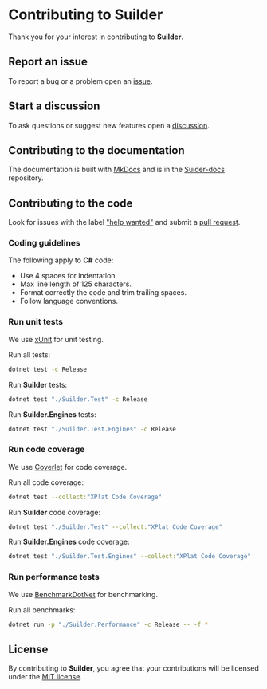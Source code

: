 # Contributing to Suilder
Thank you for your interest in contributing to **Suilder**.

## Report an issue
To report a bug or a problem open an [issue](https://github.com/Ropticus/Suilder/issues).

## Start a discussion
To ask questions or suggest new features open a [discussion](https://github.com/Ropticus/Suilder/discussions).

## Contributing to the documentation
The documentation is built with [MkDocs](https://www.mkdocs.org/) and is in the [Suider-docs](https://github.com/Ropticus/Suilder-docs) repository.

## Contributing to the code
Look for issues with the label ["help wanted"](https://github.com/Ropticus/Suilder/issues/?q=label%3A"help+wanted"+is%3Aissue+is%3Aopen) and submit a [pull request](https://github.com/Ropticus/Suilder/pulls).

### Coding guidelines
The following apply to **C#** code:

- Use 4 spaces for indentation.
- Max line length of 125 characters.
- Format correctly the code and trim trailing spaces.
- Follow language conventions.

### Run unit tests
We use [xUnit](https://xunit.net/) for unit testing.

Run all tests:
```sh
dotnet test -c Release
```

Run **Suilder** tests:
```sh
dotnet test "./Suilder.Test" -c Release
```

Run **Suilder.Engines** tests:
```sh
dotnet test "./Suilder.Test.Engines" -c Release
```

### Run code coverage
We use [Coverlet](https://github.com/coverlet-coverage/coverlet) for code coverage.

Run all code coverage:
```sh
dotnet test --collect:"XPlat Code Coverage"
```

Run **Suilder** code coverage:
```sh
dotnet test "./Suilder.Test" --collect:"XPlat Code Coverage"
```

Run **Suilder.Engines** code coverage:
```sh
dotnet test "./Suilder.Test.Engines" --collect:"XPlat Code Coverage"
```

### Run performance tests
We use [BenchmarkDotNet](https://benchmarkdotnet.org/) for benchmarking.

Run all benchmarks:
```sh
dotnet run -p "./Suilder.Performance" -c Release -- -f *
```

## License
By contributing to **Suilder**, you agree that your contributions will be licensed under the [MIT license](LICENSE.txt).
